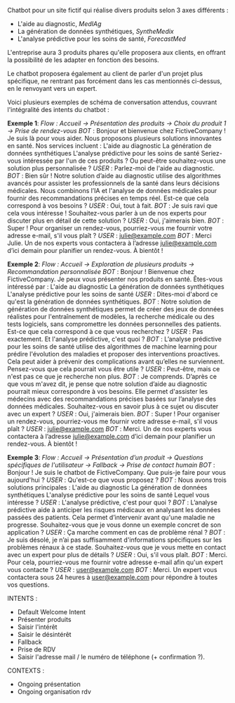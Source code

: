 Chatbot pour un site fictif qui réalise divers produits selon 3 axes différents :
- L'aide au diagnostic,  *MedIAg*
- La génération de données synthétiques, *SyntheMedix*
- L'analyse prédictive pour les soins de santé, *ForecastMed*

L'entreprise aura 3 produits phares qu'elle proposera aux clients, en offrant la possibilité de les adapter en fonction des besoins.

Le chatbot proposera également au client de parler d'un projet plus spécifique, ne rentrant pas forcément dans les cas mentionnés ci-dessus, en le renvoyant vers un expert.

Voici plusieurs exemples de schéma de conversation attendus, couvrant l'intégralité des intents du chatbot :

**Exemple 1**:
*Flow : Accueil → Présentation des produits → Choix du produit 1 → Prise de rendez-vous*
*BOT* : Bonjour et bienvenue chez FictiveCompany ! Je suis là pour vous aider.  Nous proposons plusieurs solutions innovantes en santé. Nos services incluent :
L'aide au diagnostic
La génération de données synthétiques
L'analyse prédictive pour les soins de santé
Seriez-vous intéressée par l'un de ces produits ? Ou peut-être souhaitez-vous une solution plus personnalisée ?
*USER* : Parlez-moi de l'aide au diagnostic.
*BOT* : Bien sûr ! Notre solution d’aide au diagnostic utilise des algorithmes avancés pour assister les professionnels de la santé dans leurs décisions médicales. Nous combinons l’IA et l'analyse de données médicales pour fournir des recommandations précises en temps réel.
Est-ce que cela correspond à vos besoins ?
*USER* : Oui, tout à fait.
*BOT* : Je suis ravi que cela vous intéresse ! Souhaitez-vous parler à un de nos experts pour discuter plus en détail de cette solution ?
*USER* : Oui, j'aimerais bien.
*BOT* : Super ! Pour organiser un rendez-vous, pourriez-vous me fournir votre adresse e-mail, s'il vous plaît ?
*USER* : julie@example.com
*BOT* : Merci Julie. Un de nos experts vous contactera à l’adresse julie@example.com d’ici demain pour planifier un rendez-vous. À bientôt !


**Exemple 2**:
*Flow : Accueil → Exploration de plusieurs produits → Recommandation personnalisée*
*BOT* : Bonjour ! Bienvenue chez FictiveCompany. Je peux vous présenter nos produits en santé. Êtes-vous intéressé par :
L'aide au diagnostic
La génération de données synthétiques
L'analyse prédictive pour les soins de santé
*USER* : Dites-moi d'abord ce qu'est la génération de données synthétiques.
*BOT* : Notre solution de génération de données synthétiques permet de créer des jeux de données réalistes pour l'entraînement de modèles, la recherche médicale ou des tests logiciels, sans compromettre les données personnelles des patients.
Est-ce que cela correspond à ce que vous recherchez ?
*USER* : Pas exactement. Et l'analyse prédictive, c'est quoi ?
*BOT* : L’analyse prédictive pour les soins de santé utilise des algorithmes de machine learning pour prédire l'évolution des maladies et proposer des interventions proactives. Cela peut aider à prévenir des complications avant qu’elles ne surviennent.
Pensez-vous que cela pourrait vous être utile ?
*USER* : Peut-être, mais ce n'est pas ce que je recherche non plus.
*BOT* : Je comprends. D’après ce que vous m'avez dit, je pense que notre solution d’aide au diagnostic pourrait mieux correspondre à vos besoins. Elle permet d'assister les médecins avec des recommandations précises basées sur l’analyse des données médicales.
Souhaitez-vous en savoir plus à ce sujet ou discuter avec un expert ?
*USER* : Oui, j'aimerais bien.
*BOT* : Super ! Pour organiser un rendez-vous, pourriez-vous me fournir votre adresse e-mail, s'il vous plaît ?
*USER* : julie@example.com
*BOT* : Merci. Un de nos experts vous contactera à l’adresse julie@example.com d’ici demain pour planifier un rendez-vous. À bientôt !

**Exemple 3**:
*Flow : Accueil → Présentation d’un produit → Questions spécifiques de l'utilisateur → Fallback → Prise de contact humain*
*BOT* : Bonjour ! Je suis le chatbot de FictiveCompany. Que puis-je faire pour vous aujourd'hui ?
*USER* : Qu'est-ce que vous proposez ?
*BOT* : Nous avons trois solutions principales :
L'aide au diagnostic
La génération de données synthétiques
L'analyse prédictive pour les soins de santé
Lequel vous intéresse ?
*USER* : L'analyse prédictive, c'est pour quoi ?
*BOT* : L’analyse prédictive aide à anticiper les risques médicaux en analysant les données passées des patients. Cela permet d’intervenir avant qu'une maladie ne progresse. Souhaitez-vous que je vous donne un exemple concret de son application ?
*USER* : Ça marche comment en cas de problème rénal ?
*BOT* : Je suis désolé, je n’ai pas suffisamment d'informations spécifiques sur les problèmes rénaux à ce stade. Souhaitez-vous que je vous mette en contact avec un expert pour plus de détails ?
*USER* : Oui, s'il vous plaît.
*BOT* : Merci. Pour cela, pourriez-vous me fournir votre adresse e-mail afin qu'un expert vous contacte ?
*USER* : user@example.com
*BOT* : Merci. Un expert vous contactera sous 24 heures à user@example.com pour répondre à toutes vos questions.

INTENTS : 
- Default Welcome Intent
- Présenter produits
- Saisir l'intérêt 
- Saisir le désintérêt
- Fallback 
- Prise de RDV
- Saisir l'adresse mail / le numéro de téléphone (+ confirmation ?).

CONTEXTS : 
- Ongoing présentation
- Ongoing organisation rdv
